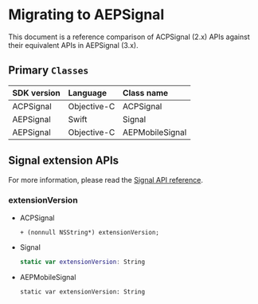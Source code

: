 # Migrating to AEPSignal

This document is a reference comparison of ACPSignal \(2.x\) APIs against their equivalent APIs in AEPSignal \(3.x\).

## Primary `Classes`

| SDK version | Language | Class name |
| :--- | :--- | :--- |
| ACPSignal | Objective-C | ACPSignal |
| AEPSignal | Swift | Signal |
| AEPSignal | Objective-C | AEPMobileSignal |

## Signal extension APIs

For more information, please read the [Signal API reference](https://aep-sdks.gitbook.io/docs/foundation-extensions/mobile-core/signals/signal-api-reference).

### extensionVersion

* ACPSignal

  ```text
  + (nonnull NSString*) extensionVersion;
  ```

* Signal

  ```swift
  static var extensionVersion: String
  ```

* AEPMobileSignal

  ```text
  static var extensionVersion: String
  ```

